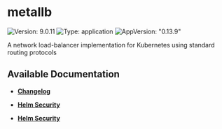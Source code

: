 # metallb

![Version: 9.0.11](https://img.shields.io/badge/Version-9.0.11-informational?style=flat-square) ![Type: application](https://img.shields.io/badge/Type-application-informational?style=flat-square) ![AppVersion: "0.13.9"](https://img.shields.io/badge/AppVersion-"0.13.9"-informational?style=flat-square)

A network load-balancer implementation for Kubernetes using standard routing protocols

## Available Documentation

- [**Changelog**](CHANGELOG)

- [**Helm Security**](container-security)

- [**Helm Security**](helm-security)

